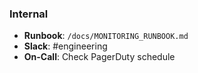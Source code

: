 ### Internal

- **Runbook**: `/docs/MONITORING_RUNBOOK.md`
- **Slack**: #engineering
- **On-Call**: Check PagerDuty schedule
